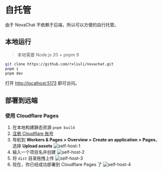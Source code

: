 # 自托管

由于 NovaChat 不依赖于后端，所以可以方便的自行托管。

## 本地运行

> 本地需要 Node.js 20 + pnpm 9

```sh
git clone https://github.com/rxliuli/novachat.git
pnpm i
pnpm dev
```

打开 [http://localhost:5173](http://localhost:5173) 即可访问。

## 部署到远端

### 使用 Cloudflare Pages

1. 在本地构建静态资源 `pnpm build`
2. [注册 Cloudflare 账号](https://dash.cloudflare.com/sign-up)
3. 导航到 **Workers & Pages > Overview > Create an application > Pages**，选择 **Upload assets**
   ![self-host-1](/images/self-host-1.png)
4. 输入一个项目名并创建
   ![self-host-2](/images/self-host-2.png)
5. 将 `dist` 目录拖拽上传
   ![self-host-3](/images/self-host-3.png)
6. 现在，你已经成功部署到 Cloudflare Pages 了
   ![self-host-4](/images/self-host-4.png)
